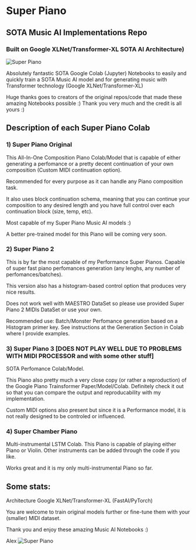 # Super Piano
## SOTA Music AI Implementations Repo
### Built on Google XLNet/Transformer-XL SOTA AI Architecture)

![Super Piano](https://github.com/asigalov61/SuperPiano/raw/master/Super%20Piano%20Roll%201.png?raw=true)

Absolutely fantastic SOTA Google Colab (Jupyter) Notebooks to easily and quickly train a SOTA Music AI model and for generating music with Transformer technology (Google XLNet/Transformer-XL)

Huge thanks goes to creators of the original repos/code that made these amazing Notebooks possible :) Thank you very much and the credit is all yours :)

## Description of each Super Piano Colab

### 1) Super Piano Original

This All-In-One Composition Piano Colab/Model that is capable of either generating a perfomance or a pretty decent continuation of your own composition (Custom MIDI continuation option).

Recommended for every purpose as it can handle any Piano composition task.

It also uses block continuation schema, meaning that you can continue your composition to any desired length and you have full control over each continuation block (size, temp, etc).

Most capable of my Super Piano Music AI models :)

A better pre-trained model for this Piano will be coming very soon.

### 2) Super Piano 2

This is by far the most capable of my Performance Super Pianos. Capable of super fast piano perfomances generation (any lenghs, any number of perfomances/batches).

This version also has a histogram-based control option that produces very nice results. 

Does not work well with MAESTRO DataSet so please use provided Super Piano 2 MIDIs DataSet or use your own.

Recommended use: Batch/Monster Perfomance generation based on a Histogram primer key. See instructions at the Generation Section in Colab where I provide examples.

### 3) Super Piano 3 [DOES NOT PLAY WELL DUE TO PROBLEMS WITH MIDI PROCESSOR and with some other stuff]

SOTA Perfomance Colab/Model.

This Piano also pretty much a very close copy (or rather a reproduction) of the Google Piano Trainsformer Paper/Model/Colab. Definitely check it out so that you can compare the output and reproducability with my implementation.

Custom MIDI options also present but since it is a Performance model, it is not really designed to be controled or influenced.

### 4) Super Chamber Piano

Multi-instrumental LSTM Colab. This Piano is capable of playing either Piano or Violin. Other instruments can be added through the code if you like.

Works great and it is my only multi-instrumental Piano so far.

## Some stats:

Architecture Google XLNet/Transformer-XL (FastAI/PyTorch)

You are welcome to train original models further or fine-tune them with your (smaller) MIDI dataset.

Thank you and enjoy these amazing Music AI Notebooks :)

Alex
![Super Piano](https://github.com/asigalov61/SuperPiano/raw/master/Super%20Piano%20Roll%202.png?raw=true)
